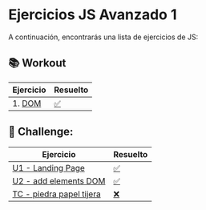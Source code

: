 # Ejercicios JS Avanzado 1

A continuación, encontrarás una lista de ejercicios de JS:

## 📚 Workout

Ejercicio                                                                                |                Resuelto   | 
| ---------------------------------------------------------------------------------------|---------------------------|
| 1. [DOM](https://stackblitz.com/edit/3-2-3-js-dom-eventos-ejercicio?file=index.html)   | [✅](https://stackblitz.com/edit/3-2-3-js-dom-eventos-ejercicio-angbcgud?file=index.html)   |
        


## 🚀 Challenge:

Ejercicio                                                                                                           |          Resuelto          | 
| ------------------------------------------------------------------------------------------------------------------|---------------------------|
| [ U1 - Landing Page](https://github.com/TheBridge-FullStackDeveloper/FS_Online_Oct_Entregable_Landing_Page)       | [✅](https://github.com/CarlosDiazGirol/FS_Online_Oct_Entregable_Landing_Page)               |
| [ U2 - add elements DOM](https://github.com/TheBridge-FullStackDeveloper/add-elements-dom)                        | [✅](https://github.com/CarlosDiazGirol/add-elements-resolve)        |
| [ TC - piedra papel tijera](https://github.com/TheBridge-FullStackDeveloper/FS_Online_Oct_TC_piedra-papel-tijera) | [❌]()  |

